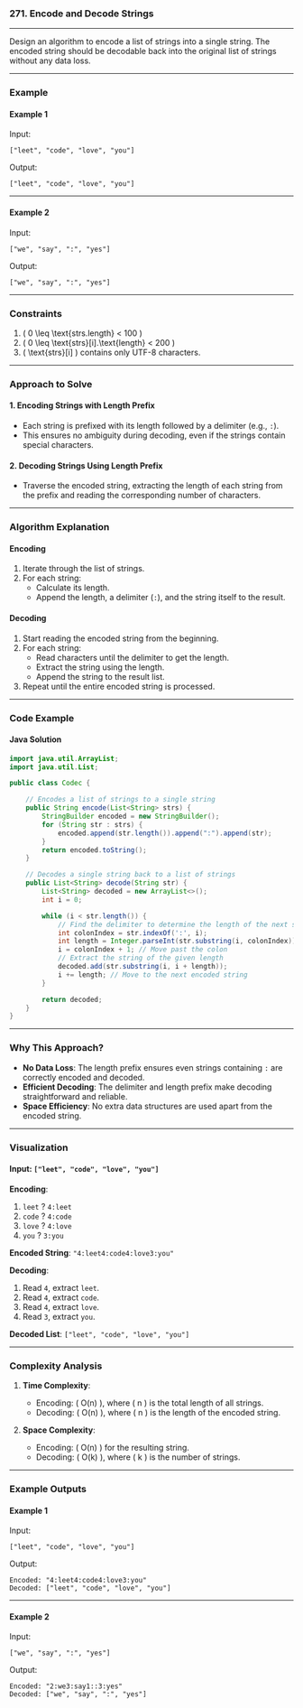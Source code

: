 ### 271. Encode and Decode Strings

---

Design an algorithm to encode a list of strings into a single string. The encoded string should be decodable back into
the original list of strings without any data loss.

---

### **Example**

#### Example 1

Input:

```plaintext
["leet", "code", "love", "you"]
```

Output:

```plaintext
["leet", "code", "love", "you"]
```

---

#### Example 2

Input:

```plaintext
["we", "say", ":", "yes"]
```

Output:

```plaintext
["we", "say", ":", "yes"]
```

---

### **Constraints**

1. \( 0 \leq \text{strs.length} < 100 \)
2. \( 0 \leq \text{strs}[i].\text{length} < 200 \)
3. \( \text{strs}[i] \) contains only UTF-8 characters.

---

### **Approach to Solve**

#### 1. **Encoding Strings with Length Prefix**

- Each string is prefixed with its length followed by a delimiter (e.g., `:`).
- This ensures no ambiguity during decoding, even if the strings contain special characters.

#### 2. **Decoding Strings Using Length Prefix**

- Traverse the encoded string, extracting the length of each string from the prefix and reading the corresponding number
  of characters.

---

### **Algorithm Explanation**

#### **Encoding**

1. Iterate through the list of strings.
2. For each string:
    - Calculate its length.
    - Append the length, a delimiter (`:`), and the string itself to the result.

#### **Decoding**

1. Start reading the encoded string from the beginning.
2. For each string:
    - Read characters until the delimiter to get the length.
    - Extract the string using the length.
    - Append the string to the result list.
3. Repeat until the entire encoded string is processed.

---

### **Code Example**

#### **Java Solution**

```java
import java.util.ArrayList;
import java.util.List;

public class Codec {

    // Encodes a list of strings to a single string
    public String encode(List<String> strs) {
        StringBuilder encoded = new StringBuilder();
        for (String str : strs) {
            encoded.append(str.length()).append(":").append(str);
        }
        return encoded.toString();
    }

    // Decodes a single string back to a list of strings
    public List<String> decode(String str) {
        List<String> decoded = new ArrayList<>();
        int i = 0;

        while (i < str.length()) {
            // Find the delimiter to determine the length of the next string
            int colonIndex = str.indexOf(':', i);
            int length = Integer.parseInt(str.substring(i, colonIndex));
            i = colonIndex + 1; // Move past the colon
            // Extract the string of the given length
            decoded.add(str.substring(i, i + length));
            i += length; // Move to the next encoded string
        }

        return decoded;
    }
}
```

---

### **Why This Approach?**

- **No Data Loss**: The length prefix ensures even strings containing `:` are correctly encoded and decoded.
- **Efficient Decoding**: The delimiter and length prefix make decoding straightforward and reliable.
- **Space Efficiency**: No extra data structures are used apart from the encoded string.

---

### **Visualization**

#### Input: `["leet", "code", "love", "you"]`

**Encoding**:

1. `leet` ? `4:leet`
2. `code` ? `4:code`
3. `love` ? `4:love`
4. `you` ? `3:you`

**Encoded String**: `"4:leet4:code4:love3:you"`

**Decoding**:

1. Read `4`, extract `leet`.
2. Read `4`, extract `code`.
3. Read `4`, extract `love`.
4. Read `3`, extract `you`.

**Decoded List**: `["leet", "code", "love", "you"]`

---

### **Complexity Analysis**

1. **Time Complexity**:
    - Encoding: \( O(n) \), where \( n \) is the total length of all strings.
    - Decoding: \( O(n) \), where \( n \) is the length of the encoded string.

2. **Space Complexity**:
    - Encoding: \( O(n) \) for the resulting string.
    - Decoding: \( O(k) \), where \( k \) is the number of strings.

---

### **Example Outputs**

#### Example 1

Input:

```plaintext
["leet", "code", "love", "you"]
```

Output:

```plaintext
Encoded: "4:leet4:code4:love3:you"
Decoded: ["leet", "code", "love", "you"]
```

---

#### Example 2

Input:

```plaintext
["we", "say", ":", "yes"]
```

Output:

```plaintext
Encoded: "2:we3:say1::3:yes"
Decoded: ["we", "say", ":", "yes"]
```